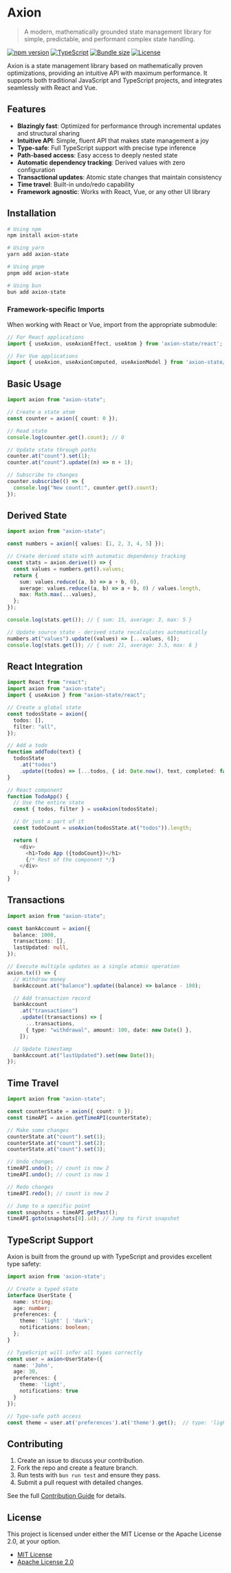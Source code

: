 # Axion

> A modern, mathematically grounded state management library for simple, predictable, and performant complex state handling.

[![npm version](https://badge.fury.io/js/axion-state.svg)](https://badge.fury.io/js/axion-state)
[![TypeScript](https://img.shields.io/badge/TypeScript-5.0+-blue)](https://www.typescriptlang.org/)
[![Bundle size](https://img.shields.io/bundlephobia/minzip/axion-state)](https://bundlephobia.com/package/axion-state)
[![License](https://img.shields.io/badge/license-MIT%2FApache--2.0-blue.svg)](LICENSE-MIT)

Axion is a state management library based on mathematically proven optimizations, providing an intuitive API with maximum performance. It supports both traditional JavaScript and TypeScript projects, and integrates seamlessly with React and Vue.

## Features

- **Blazingly fast**: Optimized for performance through incremental updates and structural sharing
- **Intuitive API**: Simple, fluent API that makes state management a joy
- **Type-safe**: Full TypeScript support with precise type inference
- **Path-based access**: Easy access to deeply nested state
- **Automatic dependency tracking**: Derived values with zero configuration
- **Transactional updates**: Atomic state changes that maintain consistency
- **Time travel**: Built-in undo/redo capability
- **Framework agnostic**: Works with React, Vue, or any other UI library

## Installation

```bash
# Using npm
npm install axion-state

# Using yarn
yarn add axion-state

# Using pnpm
pnpm add axion-state

# Using bun
bun add axion-state
```

### Framework-specific Imports

When working with React or Vue, import from the appropriate submodule:

```javascript
// For React applications
import { useAxion, useAxionEffect, useAtom } from 'axion-state/react';

// For Vue applications
import { useAxion, useAxionComputed, useAxionModel } from 'axion-state/vue';
```

## Basic Usage

```typescript
import axion from "axion-state";

// Create a state atom
const counter = axion({ count: 0 });

// Read state
console.log(counter.get().count); // 0

// Update state through paths
counter.at("count").set(1);
counter.at("count").update((n) => n + 1);

// Subscribe to changes
counter.subscribe(() => {
  console.log("New count:", counter.get().count);
});
```

## Derived State

```typescript
import axion from "axion-state";

const numbers = axion({ values: [1, 2, 3, 4, 5] });

// Create derived state with automatic dependency tracking
const stats = axion.derive(() => {
  const values = numbers.get().values;
  return {
    sum: values.reduce((a, b) => a + b, 0),
    average: values.reduce((a, b) => a + b, 0) / values.length,
    max: Math.max(...values),
  };
});

console.log(stats.get()); // { sum: 15, average: 3, max: 5 }

// Update source state - derived state recalculates automatically
numbers.at("values").update((values) => [...values, 6]);
console.log(stats.get()); // { sum: 21, average: 3.5, max: 6 }
```

## React Integration

```typescript
import React from "react";
import axion from "axion-state";
import { useAxion } from "axion-state/react";

// Create a global state
const todosState = axion({
  todos: [],
  filter: "all",
});

// Add a todo
function addTodo(text) {
  todosState
    .at("todos")
    .update((todos) => [...todos, { id: Date.now(), text, completed: false }]);
}

// React component
function TodoApp() {
  // Use the entire state
  const { todos, filter } = useAxion(todosState);

  // Or just a part of it
  const todoCount = useAxion(todosState.at("todos")).length;

  return (
    <div>
      <h1>Todo App ({todoCount})</h1>
      {/* Rest of the component */}
    </div>
  );
}
```

## Transactions

```typescript
import axion from "axion-state";

const bankAccount = axion({
  balance: 1000,
  transactions: [],
  lastUpdated: null,
});

// Execute multiple updates as a single atomic operation
axion.tx(() => {
  // Withdraw money
  bankAccount.at("balance").update((balance) => balance - 100);

  // Add transaction record
  bankAccount
    .at("transactions")
    .update((transactions) => [
      ...transactions,
      { type: "withdrawal", amount: 100, date: new Date() },
    ]);

  // Update timestamp
  bankAccount.at("lastUpdated").set(new Date());
});
```

## Time Travel

```typescript
import axion from "axion-state";

const counterState = axion({ count: 0 });
const timeAPI = axion.getTimeAPI(counterState);

// Make some changes
counterState.at("count").set(1);
counterState.at("count").set(2);
counterState.at("count").set(3);

// Undo changes
timeAPI.undo(); // count is now 2
timeAPI.undo(); // count is now 1

// Redo changes
timeAPI.redo(); // count is now 2

// Jump to a specific point
const snapshots = timeAPI.getPast();
timeAPI.goto(snapshots[0].id); // Jump to first snapshot
```

## TypeScript Support

Axion is built from the ground up with TypeScript and provides excellent type safety:

```typescript
import axion from 'axion-state';

// Create a typed state
interface UserState {
  name: string;
  age: number;
  preferences: {
    theme: 'light' | 'dark';
    notifications: boolean;
  };
}

// TypeScript will infer all types correctly
const user = axion<UserState>({
  name: 'John',
  age: 30,
  preferences: {
    theme: 'light',
    notifications: true
  }
});

// Type-safe path access
const theme = user.at('preferences').at('theme').get();  // type: 'light' | 'dark'
```

## Contributing

1. Create an issue to discuss your contribution.
2. Fork the repo and create a feature branch.
3. Run tests with `bun run test` and ensure they pass.
4. Submit a pull request with detailed changes.

See the full [Contribution Guide](CONTRIBUTING.md) for details.

## License

This project is licensed under either the MIT License or the Apache License 2.0, at your option.

- [MIT License](LICENSE-MIT)
- [Apache License 2.0](LICENSE-APACHE)
